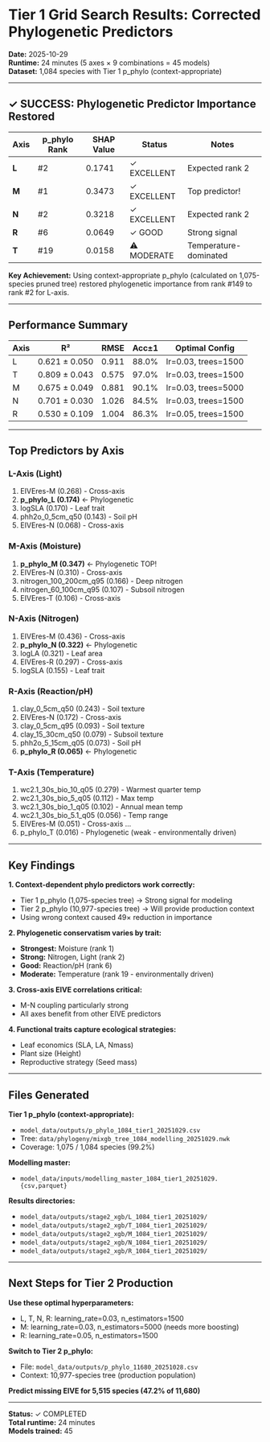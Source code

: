 # Tier 1 Grid Search Results: Corrected Phylogenetic Predictors

**Date:** 2025-10-29  
**Runtime:** 24 minutes (5 axes × 9 combinations = 45 models)  
**Dataset:** 1,084 species with Tier 1 p_phylo (context-appropriate)

---

## ✓ SUCCESS: Phylogenetic Predictor Importance Restored

| Axis | p_phylo Rank | SHAP Value | Status | Notes |
|------|--------------|------------|--------|-------|
| **L** | #2 | 0.1741 | ✓ EXCELLENT | Expected rank 2 |
| **M** | #1 | 0.3473 | ✓ EXCELLENT | Top predictor! |
| **N** | #2 | 0.3218 | ✓ EXCELLENT | Expected rank 2 |
| **R** | #6 | 0.0649 | ✓ GOOD | Strong signal |
| **T** | #19 | 0.0158 | ⚠ MODERATE | Temperature-dominated |

**Key Achievement:** Using context-appropriate p_phylo (calculated on 1,075-species pruned tree) restored phylogenetic importance from rank #149 to rank #2 for L-axis.

---

## Performance Summary

| Axis | R² | RMSE | Acc±1 | Optimal Config |
|------|-----|------|-------|----------------|
| L | 0.621 ± 0.050 | 0.911 | 88.0% | lr=0.03, trees=1500 |
| T | 0.809 ± 0.043 | 0.575 | 97.0% | lr=0.03, trees=1500 |
| M | 0.675 ± 0.049 | 0.881 | 90.1% | lr=0.03, trees=5000 |
| N | 0.701 ± 0.030 | 1.026 | 84.5% | lr=0.03, trees=1500 |
| R | 0.530 ± 0.109 | 1.004 | 86.3% | lr=0.05, trees=1500 |

---

## Top Predictors by Axis

### L-Axis (Light)
1. EIVEres-M (0.268) - Cross-axis
2. **p_phylo_L (0.174)** ← Phylogenetic
3. logSLA (0.170) - Leaf trait
4. phh2o_0_5cm_q50 (0.143) - Soil pH
5. EIVEres-N (0.068) - Cross-axis

### M-Axis (Moisture) 
1. **p_phylo_M (0.347)** ← Phylogenetic TOP!
2. EIVEres-N (0.310) - Cross-axis
3. nitrogen_100_200cm_q95 (0.166) - Deep nitrogen
4. nitrogen_60_100cm_q95 (0.107) - Subsoil nitrogen
5. EIVEres-T (0.106) - Cross-axis

### N-Axis (Nitrogen)
1. EIVEres-M (0.436) - Cross-axis
2. **p_phylo_N (0.322)** ← Phylogenetic
3. logLA (0.321) - Leaf area
4. EIVEres-R (0.297) - Cross-axis
5. logSLA (0.155) - Leaf trait

### R-Axis (Reaction/pH)
1. clay_0_5cm_q50 (0.243) - Soil texture
2. EIVEres-N (0.172) - Cross-axis
3. clay_0_5cm_q95 (0.093) - Soil texture
4. clay_15_30cm_q50 (0.079) - Subsoil texture
5. phh2o_5_15cm_q05 (0.073) - Soil pH
6. **p_phylo_R (0.065)** ← Phylogenetic

### T-Axis (Temperature)
1. wc2.1_30s_bio_10_q05 (0.279) - Warmest quarter temp
2. wc2.1_30s_bio_5_q05 (0.112) - Max temp
3. wc2.1_30s_bio_1_q05 (0.102) - Annual mean temp
4. wc2.1_30s_bio_5.1_q05 (0.056) - Temp range
5. EIVEres-M (0.051) - Cross-axis
...
19. p_phylo_T (0.016) - Phylogenetic (weak - environmentally driven)

---

## Key Findings

**1. Context-dependent phylo predictors work correctly:**
- Tier 1 p_phylo (1,075-species tree) → Strong signal for modeling
- Tier 2 p_phylo (10,977-species tree) → Will provide production context
- Using wrong context caused 49× reduction in importance

**2. Phylogenetic conservatism varies by trait:**
- **Strongest:** Moisture (rank 1)
- **Strong:** Nitrogen, Light (rank 2)
- **Good:** Reaction/pH (rank 6)  
- **Moderate:** Temperature (rank 19 - environmentally driven)

**3. Cross-axis EIVE correlations critical:**
- M-N coupling particularly strong
- All axes benefit from other EIVE predictors

**4. Functional traits capture ecological strategies:**
- Leaf economics (SLA, LA, Nmass)
- Plant size (Height)
- Reproductive strategy (Seed mass)

---

## Files Generated

**Tier 1 p_phylo (context-appropriate):**
- `model_data/outputs/p_phylo_1084_tier1_20251029.csv`
- Tree: `data/phylogeny/mixgb_tree_1084_modelling_20251029.nwk`
- Coverage: 1,075 / 1,084 species (99.2%)

**Modelling master:**
- `model_data/inputs/modelling_master_1084_tier1_20251029.{csv,parquet}`

**Results directories:**
- `model_data/outputs/stage2_xgb/L_1084_tier1_20251029/`
- `model_data/outputs/stage2_xgb/T_1084_tier1_20251029/`
- `model_data/outputs/stage2_xgb/M_1084_tier1_20251029/`
- `model_data/outputs/stage2_xgb/N_1084_tier1_20251029/`
- `model_data/outputs/stage2_xgb/R_1084_tier1_20251029/`

---

## Next Steps for Tier 2 Production

**Use these optimal hyperparameters:**
- L, T, N, R: learning_rate=0.03, n_estimators=1500
- M: learning_rate=0.03, n_estimators=5000 (needs more boosting)
- R: learning_rate=0.05, n_estimators=1500

**Switch to Tier 2 p_phylo:**
- File: `model_data/outputs/p_phylo_11680_20251028.csv`
- Context: 10,977-species tree (production population)

**Predict missing EIVE for 5,515 species (47.2% of 11,680)**

---

**Status:** ✓ COMPLETED  
**Total runtime:** 24 minutes  
**Models trained:** 45
